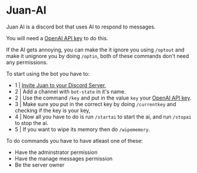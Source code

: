 # Juan-AI
Juan AI is a discord bot that uses AI to respond to messages.

You will need a [OpenAI API key](https://platform.openai.com/api-keys) to do this.

If the AI gets annoying, you can make the it ignore you using `/optout` and make it unignore you by doing `/optin`, both of these commands don't need any permissions.

To start using the bot you have to:
- 1  |  [Invite Juan to your Discord Server](https://discord.com/oauth2/authorize?client_id=1347680549807980707&permissions=8&integration_type=0&scope=bot),
- 2  |  Add a channel with `bot-state` in it's name.
- 2  |  Use the command `/key` and put in the value `key` your [OpenAI API key](https://platform.openai.com/api-keys).
- 3  |  Make sure you put in the correct key by doing `/currentkey` and checking if the key is your key,
- 4  |  Now all you have to do is run `/startai` to start the ai, and run `/stopai` to stop the ai.
- 5  |  If you want to wipe its memory then do `/wipememory`.

To do commands you have to have atleast one of these:
- Have the adminstrator permission
- Have the manage messages permission
- Be the server owner
